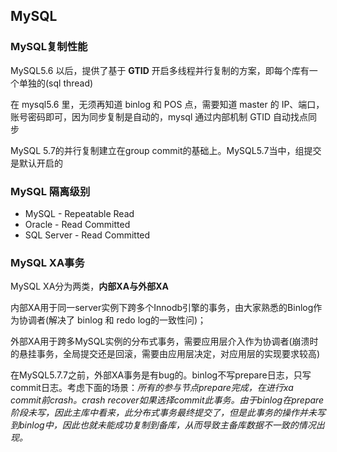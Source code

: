 ## MySQL

### MySQL复制性能

MySQL5.6 以后，提供了基于 **GTID** 开启多线程并行复制的方案，即每个库有一个单独的(sql thread)

在 mysql5.6 里，无须再知道 binlog 和 POS 点，需要知道 master 的 IP、端口，账号密码即可，因为同步复制是自动的，mysql 通过内部机制 GTID 自动找点同步

MySQL 5.7的并行复制建立在group commit的基础上。MySQL5.7当中，组提交是默认开启的

### MySQL 隔离级别
* MySQL - Repeatable Read
* Oracle - Read Committed
* SQL Server - Read Committed

### MySQL XA事务

MySQL XA分为两类，**内部XA与外部XA**

内部XA用于同一server实例下跨多个Innodb引擎的事务，由大家熟悉的Binlog作为协调者(解决了 binlog 和 redo log的一致性问)；

外部XA用于跨多MySQL实例的分布式事务，需要应用层介入作为协调者(崩溃时的悬挂事务，全局提交还是回滚，需要由应用层决定，对应用层的实现要求较高)

在MySQL5.7.7之前，外部XA事务是有bug的。binlog不写prepare日志，只写commit日志。考虑下面的场景：*所有的参与节点prepare完成，在进行xa commit前crash。crash recover如果选择commit此事务。由于binlog在prepare阶段未写，因此主库中看来，此分布式事务最终提交了，但是此事务的操作并未写到binlog中，因此也就未能成功复制到备库，从而导致主备库数据不一致的情况出现。*





